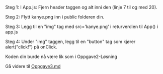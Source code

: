 Steg 1: I App.js: Fjern header taggen og alt inni den (linje 7 til og med 20). 

Steg 2: Flytt kanye.png inn i public folderen din. 

Steg 3: Legg til en "img" tag med src='kanye.png' i returverdien til App() i app.js 

Steg 4: Under "img" taggen, legg til en "button" tag som kjører alert("click!") på onClick.

Koden din burde nå være lik som i Oppgave2-Løsning

Gå videre til [Oppgave3.md](https://github.com/bouvet-bergen/echo-workshop-react/blob/main/Oppgave3.md)
